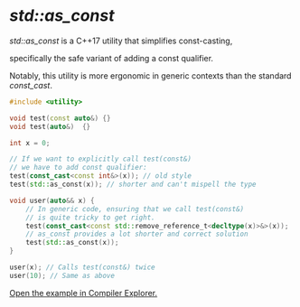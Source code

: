 # *std::as_const* 

*std::as_const* is a C++17 utility that simplifies const-casting, 

specifically the safe variant of adding a const qualifier.

Notably, this utility is more ergonomic in generic contexts than the standard *const_cast*.

```c++
#include <utility>

void test(const auto&) {}
void test(auto&)  {}

int x = 0;

// If we want to explicitly call test(const&)
// we have to add const qualifier:
test(const_cast<const int&>(x)); // old style
test(std::as_const(x)); // shorter and can't mispell the type

void user(auto&& x) {
    // In generic code, ensuring that we call test(const&)
    // is quite tricky to get right.
    test(const_cast<const std::remove_reference_t<decltype(x)>&>(x));
    // as_const provides a lot shorter and correct solution
    test(std::as_const(x));
}

user(x); // Calls test(const&) twice
user(10); // Same as above
```

[Open the example in Compiler Explorer.](https://compiler-explorer.com/z/sP5MeEP6b)
